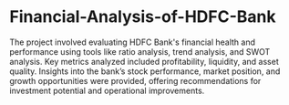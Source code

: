 # Financial-Analysis-of-HDFC-Bank
The project involved evaluating HDFC Bank's financial health and performance using tools like ratio analysis, trend analysis, and SWOT analysis. Key metrics analyzed included profitability, liquidity, and asset quality. Insights into the bank’s stock performance, market position, and growth opportunities were provided, offering recommendations for investment potential and operational improvements.
